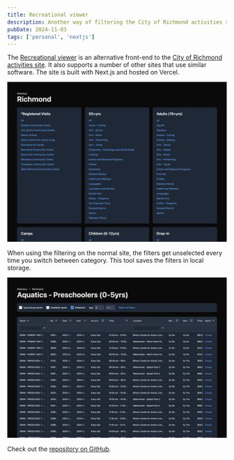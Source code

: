```yaml
---
title: Recreational viewer
description: Another way of filtering the City of Richmond activities site.
pubDate: 2024-11-03
tags: ['personal', 'nextjs']
---
```


The [Recreational viewer](https://recreational-viewer.vercel.app/city/richmondcity) is an alternative front-end to the [City of Richmond activities site](https://richmondcity.perfectmind.com/). It also supports a number of other sites that use similar software. The site is built with Next.js and hosted on Vercel.

![Screenshot of the city landing page](1.png)

When using the filtering on the normal site, the filters get unselected every time you switch between category. This tool saves the filters in local storage.

![Screenshot of the directory page](2.png)

Check out the [repository on GitHub](https://github.com/cwparsons/recreational-viewer).
